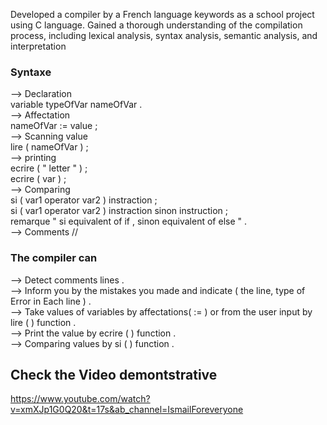  Developed a compiler  by  a French language  keywords as a school project using C language. Gained a thorough understanding of the compilation process, including lexical analysis, syntax analysis, semantic analysis, and interpretation 

### Syntaxe
--> Declaration <br/>
    variable typeOfVar nameOfVar .<br/>
--> Affectation <br/>
    nameOfVar := value ; <br/>
--> Scanning value <br/>
    lire ( nameOfVar ) ;  <br/>
--> printing <br/>
    ecrire ( " letter " ) ; <br/>
    ecrire ( var ) ; <br/>
--> Comparing <br/>
    si ( var1 operator var2 ) instraction  ; <br/>
    si ( var1 operator var2 ) instraction  sinon instruction ; <br/>
    remarque " si equivalent of if , sinon equivalent of else " . <br/>
--> Comments // <br/>

### The compiler can 
--> Detect comments lines . <br/>
--> Inform you by the mistakes you made and indicate ( the line, type of Error in Each line ) . <br/>
--> Take values of variables by affectations( := ) or from the user input by  lire ( ) function . <br/>
--> Print the value by ecrire ( ) function . <br/>
--> Comparing values by si ( )  function . <br/>

## Check the Video demontstrative
https://www.youtube.com/watch?v=xmXJp1G0Q20&t=17s&ab_channel=IsmailForeveryone
